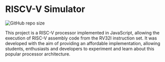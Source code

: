 
# RISCV-V Simulator

![GitHub repo size](https://img.shields.io/github/repo-size/eduardoMichell/rv-sim?label=Repo%20Size)

This project is a RISC-V processor implemented in JavaScript, allowing the execution of RISC-V assembly code from the RV32I instruction set. It was developed with the aim of providing an affordable implementation, allowing students, enthusiasts and developers to experiment and learn about this popular processor architecture.

 
